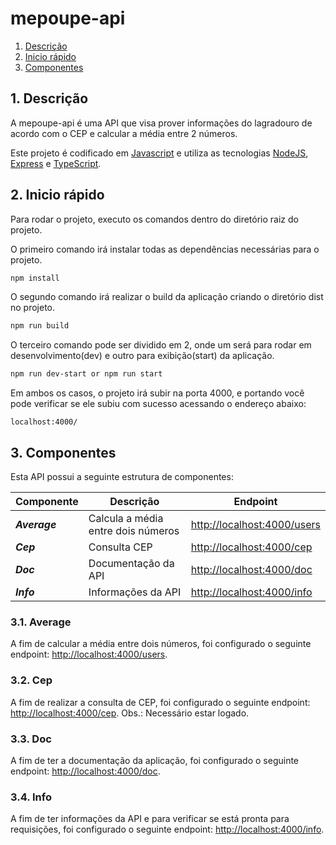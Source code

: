 # mepoupe-api

1. [Descrição](#1-descrição)
2. [Inicio rápido](#2-inicio-rápido)
3. [Componentes](#3-componentes)

## 1. Descrição

A mepoupe-api é uma API que visa prover informações do lagradouro de acordo com o CEP e calcular a média entre 2 números.

Este projeto é codificado em [Javascript](<https://developer.mozilla.org/pt-BR/docs/Web/JavaScript>) e utiliza as tecnologias [NodeJS](<https://pt.wikipedia.org/wiki/Node.js>), [Express](<https://expressjs.com/pt-br/>) e [TypeScript](<https://www.typescriptlang.org/>).

## 2. Inicio rápido

Para rodar o projeto, executo os comandos dentro do diretório raiz do projeto.

O primeiro comando irá instalar todas as dependências necessárias para o projeto.

``` bash
npm install
```

O segundo comando irá realizar o build da aplicação criando o diretório dist no projeto.

``` bash
npm run build
```

O terceiro comando pode ser dividido em 2, onde um será para rodar em desenvolvimento(dev) e outro para exibição(start) da aplicação.

``` bash
npm run dev-start or npm run start
```

Em ambos os casos, o projeto irá subir na porta 4000, e portando você pode verificar se ele subiu com sucesso acessando o endereço abaixo:

```
localhost:4000/
```

## 3. Componentes

Esta API possui a seguinte estrutura de componentes:

| Componente    | Descrição                          | Endpoint                            |
| ------------- | ---------------------------------- | ----------------------------------- |
| **_Average_** | Calcula a média entre dois números | <http://localhost:4000/users>       |
| **_Cep_**     | Consulta CEP                       | <http://localhost:4000/cep>         |
| **_Doc_**     | Documentação da API                | <http://localhost:4000/doc>         |
| **_Info_**    | Informações da API                 | <http://localhost:4000/info>        |

### 3.1. Average

A fim de calcular a média entre dois números, foi configurado o seguinte endpoint: <http://localhost:4000/users>.

### 3.2. Cep

A fim de realizar a consulta de CEP, foi configurado o seguinte endpoint: <http://localhost:4000/cep>. Obs.: Necessário estar logado.

### 3.3. Doc

A fim de ter a documentação da aplicação, foi configurado o seguinte endpoint: <http://localhost:4000/doc>.

### 3.4. Info

A fim de ter informações da API e para verificar se está pronta para requisições, foi configurado o seguinte endpoint: <http://localhost:4000/info>.
